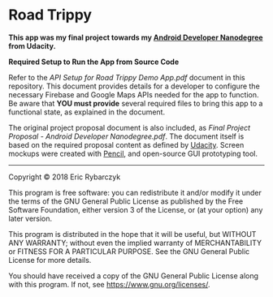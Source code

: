 # Road Trippy #

**This app was my final project towards my [Android Developer Nanodegree](https://graduation.udacity.com/confirm/4EVRWQDC) from Udacity.**

**Required Setup to Run the App from Source Code**

Refer to the *API Setup for Road Trippy Demo App.pdf* document in this repository. This document provides details for a developer to configure the necessary Firebase and Google Maps APIs needed for the app to function. Be aware that **YOU must provide** several required files to bring this app to a functional state, as explained in the document.

The original project proposal document is also included, as *Final Project Proposal - Android Developer Nanodegree.pdf*. The document itself is based on the required proposal content as defined by [Udacity](https://www.udacity.com/). Screen mockups were created with [Pencil](https://pencil.evolus.vn/), and open-source GUI prototyping tool.

   ***
   
Copyright &copy; 2018 Eric Rybarczyk

This program is free software: you can redistribute it and/or modify it under the terms of the GNU General Public License as published by the Free Software Foundation, either version 3 of the License, or (at your option) any later version.

This program is distributed in the hope that it will be useful, but WITHOUT ANY WARRANTY; without even the implied warranty of MERCHANTABILITY or FITNESS FOR A PARTICULAR PURPOSE.  See the GNU General Public License for more details.
 
You should have received a copy of the GNU General Public License along with this program.  If not, see <https://www.gnu.org/licenses/>.